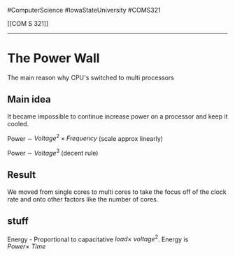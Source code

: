 #ComputerScience  #IowaStateUniversity  #COMS321 


[[COM S 321]] 

---

# The Power Wall

The main reason why CPU's switched to multi processors


## Main idea
It became impossible to continue increase power on a processor and keep it cooled.

Power $\sim$ $Voltage^2 \times Frequency$ (scale approx linearly)

Power $\sim$ $Voltage^3$ (decent rule)

## Result

We moved from single cores to multi cores to take the focus off of the clock rate and onto other factors like the number of cores.



## stuff

Energy - Proportional to capacitative $load \times\ voltage^2$.	
Energy is $Power \times\ Time$


